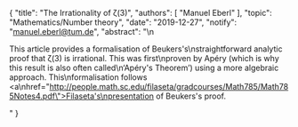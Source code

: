 {
    "title": "The Irrationality of ζ(3)",
    "authors": [
        "Manuel Eberl"
    ],
    "topic": "Mathematics/Number theory",
    "date": "2019-12-27",
    "notify": "manuel.eberl@tum.de",
    "abstract": "\n<p>This article provides a formalisation of Beukers's\nstraightforward analytic proof that ζ(3) is irrational. This was first\nproven by Apéry (which is why this result is also often called\n‘Apéry's Theorem’) using a more algebraic approach. This\nformalisation follows <a\nhref=\"http://people.math.sc.edu/filaseta/gradcourses/Math785/Math785Notes4.pdf\">Filaseta's\npresentation</a> of Beukers's proof.</p>"
}